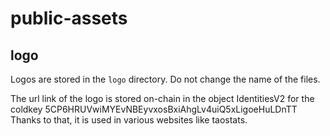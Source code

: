 # public-assets


## logo

Logos are stored in the `logo` directory. Do not change the name of the files.

The url link of the logo is stored on-chain in the object IdentitiesV2 for the coldkey 5CP6HRUVwiMYEvNBEyvxosBxiAhgLv4uiQ5xLigoeHuLDnTT
Thanks to that, it is used in various websites like taostats.
